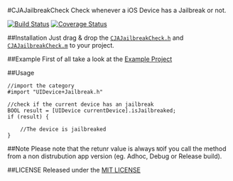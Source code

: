 #CJAJailbreakCheck
Check whenever a iOS Device has a Jailbreak or not.

[![Build Status](https://travis-ci.org/carlj/CJAJailbreakCheck.png?branch=master)](https://travis-ci.org/carlj/CJAJailbreakCheck)
[![Coverage Status](https://coveralls.io/repos/carlj/CJAJailbreakCheck/badge.png?branch=master)](https://coveralls.io/r/carlj/CJAJailbreakCheck?branch=master)


##Installation
Just drag & drop the [`CJAJailbreakCheck.h`](CJAJailbreakCheck/CJAJailbreakCheck.h) and [`CJAJailbreakCheck.m`](CJAJailbreakCheck/CJAJailbreakCheck.m) to your project.

##Example
First of all take a look at the [Example Project](Example/Classes/ExampleViewController.m)

##Usage
``` objc
//import the category
#import "UIDevice+Jailbreak.h"
```

``` objc
//check if the current device has an jailbreak
BOOL result = [UIDevice currentDevice].isJailbreaked;
if (result) {

	//The device is jailbreaked
}
```

##Note
Please note that the retunr value is always ```NO```if you call the method from a non distrubution app version (eg. Adhoc, Debug or Release build).

##LICENSE
Released under the [MIT LICENSE](LICENSE)
